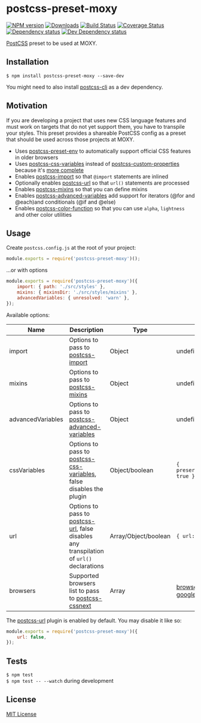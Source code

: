 # postcss-preset-moxy

[![NPM version][npm-image]][npm-url] [![Downloads][downloads-image]][npm-url] [![Build Status][travis-image]][travis-url] [![Coverage Status][codecov-image]][codecov-url] [![Dependency status][david-dm-image]][david-dm-url] [![Dev Dependency status][david-dm-dev-image]][david-dm-dev-url]

[npm-url]:https://npmjs.org/package/postcss-preset-moxy
[npm-image]:http://img.shields.io/npm/v/postcss-preset-moxy.svg
[downloads-image]:http://img.shields.io/npm/dm/postcss-preset-moxy.svg
[travis-url]:https://travis-ci.org/moxystudio/postcss-preset-moxy
[travis-image]:http://img.shields.io/travis/moxystudio/postcss-preset-moxy/master.svg
[codecov-url]:https://codecov.io/gh/moxystudio/postcss-preset-moxy
[codecov-image]:https://img.shields.io/codecov/c/github/moxystudio/postcss-preset-moxy/master.svg
[david-dm-url]:https://david-dm.org/moxystudio/postcss-preset-moxy
[david-dm-image]:https://img.shields.io/david/moxystudio/postcss-preset-moxy.svg
[david-dm-dev-url]:https://david-dm.org/moxystudio/postcss-preset-moxy?type=dev
[david-dm-dev-image]:https://img.shields.io/david/dev/moxystudio/postcss-preset-moxy.svg

[PostCSS](http://cssnext.io/) preset to be used at MOXY.


## Installation

`$ npm install postcss-preset-moxy --save-dev`

You might need to also install [postcss-cli](https://github.com/postcss/postcss-cli) as a dev dependency.


## Motivation

If you are developing a project that uses new CSS language features and must work on targets that do not yet support them, you have to transpile your styles. This preset provides a shareable PostCSS config as a preset that should be used across those projects at MOXY.

- Uses [postcss-preset-env](https://www.npmjs.com/package/postcss-preset-env) to automatically support official CSS features in older browsers
- Uses [postcss-css-variables](https://github.com/MadLittleMods/postcss-css-variables) instead of [postcss-custom-properties](https://github.com/postcss/postcss-custom-properties) because it's [more complete](https://github.com/MadLittleMods/postcss-css-variables#interoperability-and-differences-from-postcss-custom-properties)
- Enables [postcss-import](https://github.com/postcss/postcss-import) so that `@import` statements are inlined
- Optionally enables [postcss-url](https://github.com/postcss/postcss-url) so that `url()` statements are processed
- Enables [postcss-mixins](https://github.com/postcss/postcss-mixins) so that you can define mixins
- Enables [postcss-advanced-variables](https://github.com/jonathantneal/postcss-advanced-variables) add support for iterators (@for and @each)and conditionals (@if and @else)
- Enables [postcss-color-function](https://github.com/postcss/postcss-color-function) so that you can use `alpha`, `lightness` and other color utilities


## Usage

Create `postcss.config.js` at the root of your project:

```js
module.exports = require('postcss-preset-moxy')();
```

...or with options

```js
module.exports = require('postcss-preset-moxy')({
    import: { path: './src/styles' },
    mixins: { mixinsDir: './src/styles/mixins' },
    advancedVariables: { unresolved: 'warn' },
});
```

Available options:

| Name   | Description   | Type     | Default |
| ------ | ------------- | -------- | ------- |
| import | Options to pass to [postcss-import](https://github.com/postcss/postcss-import#path) | Object | undefined |
| mixins | Options to pass to [postcss-mixins](https://github.com/postcss/postcss-mixins#mixinsdir) | Object | undefined |
| advancedVariables | Options to pass to [postcss-advanced-variables](https://github.com/jonathantneal/postcss-advanced-variables#options) | Object | undefined |
| cssVariables | Options to pass to [postcss-css-variables](https://github.com/MadLittleMods/postcss-css-variables), false disables the plugin | Object/boolean | `{ preserveAtRulesOrder: true }` |
| url | Options to pass to [postcss-url](https://github.com/postcss/postcss-url), false disables any transpilation of `url()` declarations | Array/Object/boolean | `{ url: 'rebase' }` |
| browsers | Supported browsers list to pass to [postcss-cssnext](https://github.com/MoOx/postcss-cssnext) | Array | [browserslist-config-google](https://github.com/awkaiser/browserslist-config-google) |

The [postcss-url](https://github.com/postcss/postcss-url) plugin is enabled by default. You may disable it like so:

```js
module.exports = require('postcss-preset-moxy')({
    url: false,
});
```


## Tests

`$ npm test`   
`$ npm test -- --watch` during development


## License

[MIT License](http://opensource.org/licenses/MIT)
